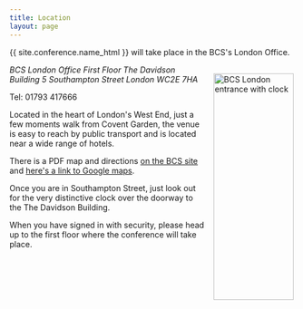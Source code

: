 ```yaml
---
title: Location
layout: page
---
```


{{ site.conference.name_html }} will take place in the BCS's London Office.

<img style="margin: 15px 3px 15px 15px; float: right;" src="{{ '/images/BCSLondon.jpg' | relative_url }}" alt="BCS London entrance with clock" width="141" height="400" />

<address>BCS London Office
First Floor
The Davidson Building
5 Southampton Street
London WC2E 7HA</address>

Tel: 01793 417666

Located in the heart of London's West End, just a few moments walk from Covent Garden, the venue is easy to reach by public transport and is located near a wide range of hotels.

There is a PDF map and directions [on the BCS site](http://www.bcs.org/upload/pdf/london-office-guide.pdf) and [here's a link to Google maps](https://www.google.co.uk/maps?f=q&hl=en&geocode&q=WC2E+7HA&sll=51.562105,-1.782532&sspn=0.009671,0.019226&g=WC2E+7HA&ie=UTF8&ll=51.511307,-0.121815&spn=0.009361,0.019226&z=16&iwloc=addr).

Once you are in Southampton Street, just look out for the very distinctive clock over the doorway to the The Davidson Building.

When you have signed in with security, please head up to the first floor where the conference will take place.
